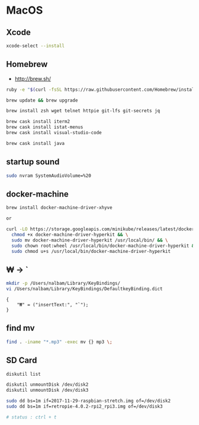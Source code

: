 # MacOS

## Xcode

```bash
xcode-select --install
```

## Homebrew

* <http://brew.sh/>

```bash
ruby -e "$(curl -fsSL https://raw.githubusercontent.com/Homebrew/install/master/install)"

brew update && brew upgrade

brew install zsh wget telnet httpie git-lfs git-secrets jq

brew cask install iterm2
brew cask install istat-menus
brew cask install visual-studio-code

brew cask install java
```

## startup sound

```bash
sudo nvram SystemAudioVolume=%20
```

## docker-machine

```bash
brew install docker-machine-driver-xhyve

or

curl -LO https://storage.googleapis.com/minikube/releases/latest/docker-machine-driver-hyperkit && \
  chmod +x docker-machine-driver-hyperkit && \
  sudo mv docker-machine-driver-hyperkit /usr/local/bin/ && \
  sudo chown root:wheel /usr/local/bin/docker-machine-driver-hyperkit && \
  sudo chmod u+s /usr/local/bin/docker-machine-driver-hyperkit
```

## ₩ -> `

```bash
mkdir -p /Users/nalbam/Library/KeyBindings/
vi /Users/nalbam/Library/KeyBindings/DefaultkeyBinding.dict
```

```dict
{
    "₩" = ("insertText:", "`");
}
```

## find mv

```bash
find . -iname "*.mp3" -exec mv {} mp3 \;
```

## SD Card

```bash
diskutil list

diskutil unmountDisk /dev/disk2
diskutil unmountDisk /dev/disk3

sudo dd bs=1m if=2017-11-29-raspbian-stretch.img of=/dev/disk2
sudo dd bs=1m if=retropie-4.0.2-rpi2_rpi3.img of=/dev/disk3

# status : ctrl + t
```
